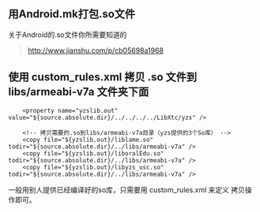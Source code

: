 

## 用Android.mk打包.so文件

关于Android的.so文件你所需要知道的    
>http://www.jianshu.com/p/cb05698a1968


## 使用 custom_rules.xml 拷贝 .so 文件到 libs/armeabi-v7a 文件夹下面

 		<property name="yzslib.out" value="${source.absolute.dir}/../../../../LibXtc/yzs" />

		<!-- 拷贝需要的.so到libs/armeabi-v7a目录（yzs提供的3个So库） -->
		<copy file="${yzslib.out}/liblame.so" todir="${source.absolute.dir}/../libs/armeabi-v7a" />
		<copy file="${yzslib.out}/liboralEdu.so" todir="${source.absolute.dir}/../libs/armeabi-v7a" />
		<copy file="${yzslib.out}/libyzs_usc.so" todir="${source.absolute.dir}/../libs/armeabi-v7a" />

一般用别人提供已经编译好的so库，只需要用 custom_rules.xml 来定义 拷贝操作即可。












































